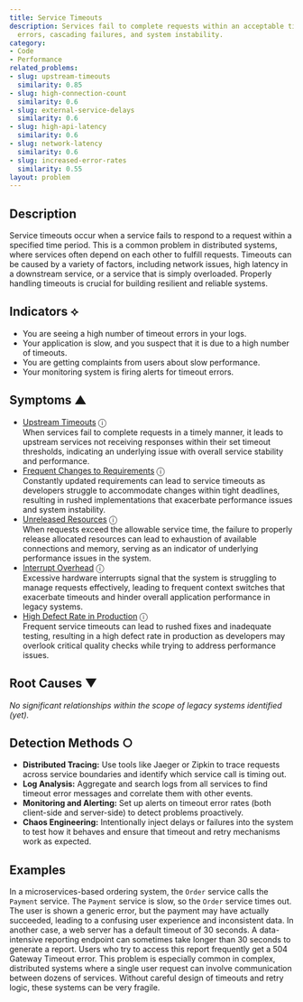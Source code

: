 ```yaml
---
title: Service Timeouts
description: Services fail to complete requests within an acceptable time limit, causing
  errors, cascading failures, and system instability.
category:
- Code
- Performance
related_problems:
- slug: upstream-timeouts
  similarity: 0.85
- slug: high-connection-count
  similarity: 0.6
- slug: external-service-delays
  similarity: 0.6
- slug: high-api-latency
  similarity: 0.6
- slug: network-latency
  similarity: 0.6
- slug: increased-error-rates
  similarity: 0.55
layout: problem
---
```


## Description
Service timeouts occur when a service fails to respond to a request within a specified time period. This is a common problem in distributed systems, where services often depend on each other to fulfill requests. Timeouts can be caused by a variety of factors, including network issues, high latency in a downstream service, or a service that is simply overloaded. Properly handling timeouts is crucial for building resilient and reliable systems.

## Indicators ⟡
- You are seeing a high number of timeout errors in your logs.
- Your application is slow, and you suspect that it is due to a high number of timeouts.
- You are getting complaints from users about slow performance.
- Your monitoring system is firing alerts for timeout errors.

## Symptoms ▲
- [Upstream Timeouts](upstream-timeouts.md) <span class="info-tooltip" title="Confidence: 0.495, Strength: 0.687">ⓘ</span>
<br/>  When services fail to complete requests in a timely manner, it leads to upstream services not receiving responses within their set timeout thresholds, indicating an underlying issue with overall service stability and performance.
- [Frequent Changes to Requirements](frequent-changes-to-requirements.md) <span class="info-tooltip" title="Confidence: 0.436, Strength: 0.652">ⓘ</span>
<br/>  Constantly updated requirements can lead to service timeouts as developers struggle to accommodate changes within tight deadlines, resulting in rushed implementations that exacerbate performance issues and system instability.
- [Unreleased Resources](unreleased-resources.md) <span class="info-tooltip" title="Confidence: 0.390, Strength: 0.703">ⓘ</span>
<br/>  When requests exceed the allowable service time, the failure to properly release allocated resources can lead to exhaustion of available connections and memory, serving as an indicator of underlying performance issues in the system.
- [Interrupt Overhead](interrupt-overhead.md) <span class="info-tooltip" title="Confidence: 0.349, Strength: 0.779">ⓘ</span>
<br/>  Excessive hardware interrupts signal that the system is struggling to manage requests effectively, leading to frequent context switches that exacerbate timeouts and hinder overall application performance in legacy systems.
- [High Defect Rate in Production](high-defect-rate-in-production.md) <span class="info-tooltip" title="Confidence: 0.305, Strength: 0.802">ⓘ</span>
<br/>  Frequent service timeouts can lead to rushed fixes and inadequate testing, resulting in a high defect rate in production as developers may overlook critical quality checks while trying to address performance issues.

## Root Causes ▼

*No significant relationships within the scope of legacy systems identified (yet).*

## Detection Methods ○

- **Distributed Tracing:** Use tools like Jaeger or Zipkin to trace requests across service boundaries and identify which service call is timing out.
- **Log Analysis:** Aggregate and search logs from all services to find timeout error messages and correlate them with other events.
- **Monitoring and Alerting:** Set up alerts on timeout error rates (both client-side and server-side) to detect problems proactively.
- **Chaos Engineering:** Intentionally inject delays or failures into the system to test how it behaves and ensure that timeout and retry mechanisms work as expected.

## Examples
In a microservices-based ordering system, the `Order` service calls the `Payment` service. The `Payment` service is slow, so the `Order` service times out. The user is shown a generic error, but the payment may have actually succeeded, leading to a confusing user experience and inconsistent data. In another case, a web server has a default timeout of 30 seconds. A data-intensive reporting endpoint can sometimes take longer than 30 seconds to generate a report. Users who try to access this report frequently get a 504 Gateway Timeout error. This problem is especially common in complex, distributed systems where a single user request can involve communication between dozens of services. Without careful design of timeouts and retry logic, these systems can be very fragile.
